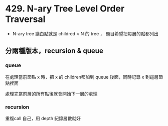 # 429. N-ary Tree Level Order Traversal

+ N-ary tree 講白點就是 childred < N 的 tree ， 題目希望把每層的點都列出

## 分兩種版本，recursion & queue

### queue

在處理當前節點 x 時，把 x 的 children都加到 queue 後面，同時記錄 x 到這層節點裡面

處理完當前層的所有點後就會開始下一層的處理

### recursion

重複call 自己，用 depth 紀錄層數就好





